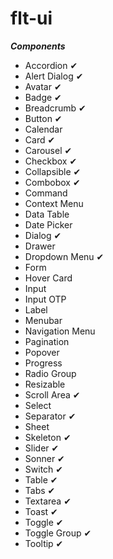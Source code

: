 # flt-ui

**_Components_**

- Accordion ✔
- Alert Dialog ✔
- Avatar ✔
- Badge ✔
- Breadcrumb ✔
- Button ✔
- Calendar
- Card ✔
- Carousel ✔
- Checkbox ✔
- Collapsible ✔
- Combobox ✔
- Command
- Context Menu
- Data Table
- Date Picker
- Dialog ✔
- Drawer
- Dropdown Menu ✔
- Form
- Hover Card
- Input
- Input OTP
- Label
- Menubar
- Navigation Menu
- Pagination
- Popover
- Progress
- Radio Group
- Resizable
- Scroll Area ✔
- Select
- Separator ✔
- Sheet
- Skeleton ✔
- Slider ✔
- Sonner ✔
- Switch ✔
- Table ✔
- Tabs ✔
- Textarea ✔
- Toast ✔
- Toggle ✔
- Toggle Group ✔
- Tooltip ✔
